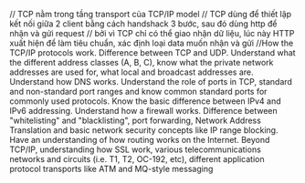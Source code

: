 // TCP nằm trong tầng transport của TCP/IP model
// TCP dùng để thiết lập kết nối giữa 2 client bằng cách handshack 3 bước, sau đó dùng http để nhận và gửi request
// bởi vì TCP chỉ có thể giao nhận dữ liệu, lúc này HTTP xuất hiện để làm tiêu chuẩn, xác định loại data muốn nhận và gửi
//How the TCP/IP protocols work.
Difference between TCP and UDP.
Understand what the different address classes (A, B, C), know what the private network addresses are used for, what local and broadcast addresses are.
Understand how DNS works.
Understand the role of ports in TCP, standard and non-standard port ranges and know common standard ports for commonly used protocols.
Know the basic difference between IPv4 and IPv6 addressing.
Understand how a firewall works. Difference between "whitelisting" and "blacklisting", port forwarding, Network Address Translation and basic network security concepts like IP range blocking.
Have an understanding of how routing works on the Internet.
Beyond TCP/IP, understanding how SSL work, various telecommunications networks and circuits (i.e. T1, T2, OC-192, etc), different application protocol transports like ATM and MQ-style messaging
